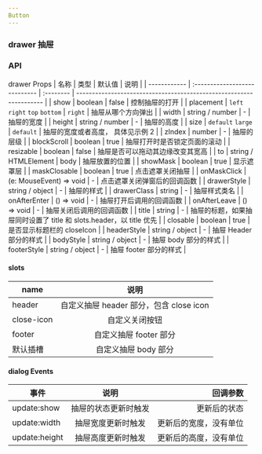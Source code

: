 ```yaml
---
Button
---
```


<script setup>
import { ref } from 'vue'
</script>

### drawer 抽屉

<preview path="./demos/drawer/drawer-demo1.vue" title="不同方向" description="抽屉弹出的方式分为 左  上  右  下四种方式，默认是从右侧弹出。"></preview>
<preview path="./demos/drawer/drawer-demo2.vue" title="设置抽屉的宽高" description="width / height / size 的区别"></preview>
<preview path="./demos/drawer/drawer-demo3.vue" title="可拖拽" description=""></preview>
<preview path="./demos/drawer/drawer-demo4.vue" title="多层嵌套的抽屉" description=""></preview>
<preview path="./demos/drawer/drawer-demo5.vue" title="在容器内部打开抽屉" description=""></preview>
<preview path="./demos/drawer/drawer-demo6.vue" title="" description="props.title 和 slots.header 同时存在时，slot优先级更高"></preview>
<preview path="./demos/drawer/drawer-demo7.vue" title="自定义内容" description=""></preview>
<preview path="./demos/drawer/drawer-demo8.vue" title="自定义内容" description="使用自定义样式覆盖原有的样式"></preview>

### API

drawer Props
| 名称 | 类型 | 默认值 | 说明 |
| ------------ | :---------------------------- | :-------- | ------------------------------------------------------------------- |
| show | boolean | false | 控制抽屉的打开 |
| placement | `left` `right` `top` `bottom` | `right` | 抽屉从哪个方向弹出 |
| width | string / number | - | 抽屉的宽度 |
| height | string / number | - | 抽屉的高度 |
| size | `default` `large` | `default` | 抽屉的宽度或者高度， 具体见示例 2 |
| zIndex | number | - | 抽屉的层级 |
| blockScroll | boolean | true | 抽屉打开时是否锁定页面的滚动 |
| resizable | boolean | false | 抽屉是否可以拖动其边缘改变其宽高 |
| to | string / HTMLElement | body | 抽屉放置的位置 |
| showMask | boolean | true | 显示遮罩层 |
| maskClosable | boolean | true | 点击遮罩关闭抽屉 |
| onMaskClick | (e: MouseEvent) => void | - | 点击遮罩关闭弹窗后的回调函数 |
| drawerStyle | string / object | - | 抽屉的样式 |
| drawerClass | string | - | 抽屉样式类名 |
| onAfterEnter | () => void | - | 抽屉打开后调用的回调函数 |
| onAfterLeave | () => void | - | 抽屉关闭后调用的回调函数 |
| title | string | - | 抽屉的标题，如果抽屉同时设置了 title 和 slots.header，以 title 优先 |
| closable | boolean | true | 是否显示标题栏的 closeIcon |
| headerStyle | string / object | - | 抽屉 Header 部分的样式 |
| bodyStyle | string / object | - | 抽屉 body 部分的样式 |
| footerStyle | string / object | - | 抽屉 footer 部分的样式 |

#### slots

| name       |                  说明                   |
| ---------- | :-------------------------------------: |
| header     | 自定义抽屉 header 部分，包含 close icon |
| close-icon |             自定义关闭按钮              |
| footer     |         自定义抽屉 footer 部分          |
| 默认插槽   |          自定义抽屉 body 部分           |

#### dialog Events

| 事件          |         说明         |               回调参数 |
| ------------- | :------------------: | ---------------------: |
| update:show   | 抽屉的状态更新时触发 |           更新后的状态 |
| update:width  |  抽屉宽度更新时触发  | 更新后的宽度，没有单位 |
| update:height |  抽屉高度更新时触发  | 更新后的高度，没有单位 |
